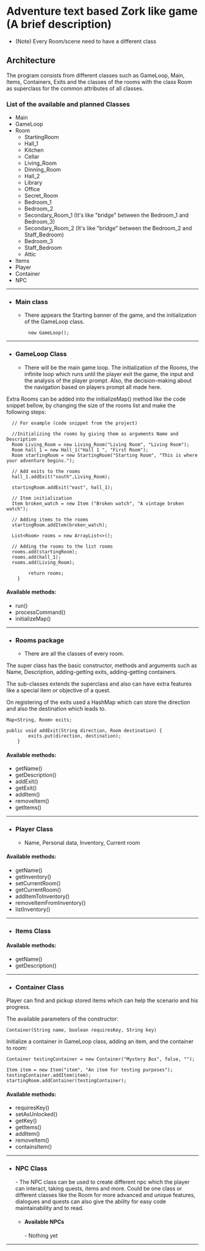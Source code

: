# Adventure text based Zork like game (A brief description)

- (Note) Every Room/scene need to have a different class 

## Architecture
The program consists from different classes such as GameLoop, Main, Items, Containers, Exits and the classes of the
rooms with the class Room as superclass for the common attributes of all classes.

### List of the available and planned Classes
- Main
- GameLoop
- Room
  - StartingRoom
  - Hall_1
  - Kitchen
  - Cellar
  - Living_Room
  - Dinning_Room 
  - Hall_2
  - Library
  - Office
  - Secret_Room
  - Bedroom_1
  - Bedroom_2
  - Secondary_Room_1 (It's like "bridge" between the Bedroom_1 and Bedroom_3)
  - Secondary_Room_2 (It's like "bridge" between the Bedroom_2 and Staff_Bedroom)
  - Bedroom_3
  - Staff_Bedroom
  - Attic
- Items
- Player
- Container
- NPC

<hr>

- <h3>Main class </h3>
  
  - There appears the Starting banner of the game, and the initialization of the GameLoop class.
  
```
        new GameLoop();
```

<hr>

- <h3>GameLoop Class</h3>
  
  - There will be the main game loop. The initialization of the Rooms, the infinite loop which runs until
    the player exit the game, the input and the analysis of the player prompt. Also, the decision-making
    about the navigation based on players prompt all made here.
    
Extra Rooms can be added into the initializeMap() method like the code snippet bellow, by changing
the size of the rooms list and make the following steps:
```
  // For example (code snippet from the project)
  
  //Initializing the rooms by giving them as arguments Name and Description
  Room Living_Room = new Living_Room("Living Room", "Living Room");
  Room hall_1 = new Hall_1("Hall 1 ", "First Room");
  Room startingRoom = new StartingRoom("Starting Room", "This is where your adventure begins.");

  // Add exits to the rooms
  hall_1.addExit("south",Living_Room);

  startingRoom.addExit("east", hall_1);

  // Item initialization
  Item broken_watch = new Item ("Broken watch", "A vintage broken watch");

  // Adding items to the rooms
  startingRoom.addItem(broken_watch);

  List<Room> rooms = new ArrayList<>();

  // Adding the rooms to the list rooms
  rooms.add(startingRoom);
  rooms.add(hall_1);
  rooms.add(Living_Room);

        return rooms;
    }
```

<h4>Available methods:</h4>

- run()
- processCommand()
- initializeMap()

<hr>

- <h3>Rooms package</h3>
  
  - There are all the classes of every room.
    
The super class has the basic constructor, methods and arguments such as Name, Description, 
adding-getting exits, adding-getting containers.

The sub-classes extends the superclass and also can have extra features like a special item or objective
of a quest.

On registering of the exits used a HashMap which can store the direction and also the destination which leads to.
```
Map<String, Room> exits;

public void addExit(String direction, Room destination) {
        exits.put(direction, destination);
    }
```

<h4>Available methods:</h4>

- getName()
- getDescription()
- addExit()
- getExit()
- addItem()
- removeItem()
- getItems()
    
<hr>

- <h3>Player Class</h3>
  
  - Name, Personal data, Inventory, Current room

<h4>Available methods:</h4>

- getName()
- getInventory()
- setCurrentRoom()
- getCurrentRoom()
- addItemToInventory()
- removeItemFromInventory()
- listInventory()
    
<hr>

- <h3>Items Class</h3>

<h4>Available methods:</h4>

- getName()
- getDescription()

<hr>

- <h3>Container Class</h3>

Player can find and pickup stored items which can help the scenario and his progress.

The available parameters of the constructor:

```
Container(String name, boolean requiresKey, String key)
```

Initialize a container in GameLoop class, adding an item, and the container
to room:

```
Container testingContainer = new Container("Mystery Box", false, "");

Item item = new Item("item", "An item for testing purposes");
testingContainer.addItem(item);
startingRoom.addContainer(testingContainer);
```

<h4>Available methods:</h4>

- requiresKey()
- setAsUnlocked()
- getKey()
- getItems()
- addItem()
- removeItem()
- containsItem()

<hr>

- <h3>NPC Class</h3>
    - The NPC class can be used to create different npc which the player can interact, taking quests, 
      items and more. Could be one class or different classes like the Room for more advanced and unique features, dialogues and quests
      can also give the ability for easy code maintainability and to read.
      
    - <h4>Available NPCs</h4>
      - Nothing yet

<hr>
